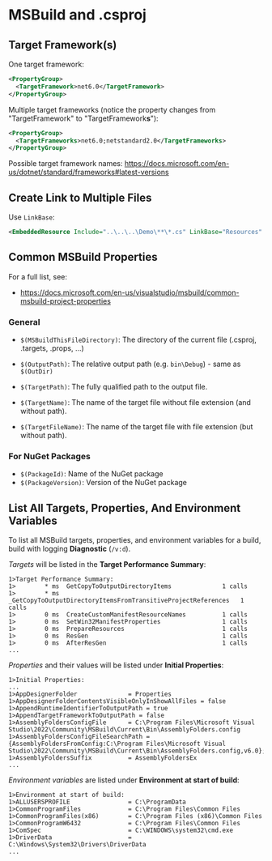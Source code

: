# MSBuild and .csproj

## Target Framework(s)

One target framework:

```xml
<PropertyGroup>
  <TargetFramework>net6.0</TargetFramework>
</PropertyGroup>
```

Multiple target frameworks (notice the property changes from "TargetFramework" to "TargetFramework**s**"):

```xml
<PropertyGroup>
  <TargetFrameworks>net6.0;netstandard2.0</TargetFrameworks>
</PropertyGroup>
```

Possible target framework names: <https://docs.microsoft.com/en-us/dotnet/standard/frameworks#latest-versions>

## Create Link to Multiple Files

Use `LinkBase`:

```xml
<EmbeddedResource Include="..\..\..\Demo\**\*.cs" LinkBase="Resources" />
```

## Common MSBuild Properties

For a full list, see:

* <https://docs.microsoft.com/en-us/visualstudio/msbuild/common-msbuild-project-properties>

### General

* `$(MSBuildThisFileDirectory)`: The directory of the current file (.csproj, .targets, .props, ...)

* `$(OutputPath)`: The relative output path (e.g. `bin\Debug`) - same as `$(OutDir)`
* `$(TargetPath)`: The fully qualified path to the output file.
* `$(TargetName)`: The name of the target file without file extension (and without path).
* `$(TargetFileName)`: The name of the target file with file extension (but without path).

### For NuGet Packages

* `$(PackageId)`: Name of the NuGet package
* `$(PackageVersion)`: Version of the NuGet package

## List All Targets, Properties, And Environment Variables

To list all MSBuild targets, properties, and environment variables for a build, build with logging **Diagnostic** (`/v:d`).

*Targets* will be listed in the **Target Performance Summary**:

```
1>Target Performance Summary:
1>        * ms  GetCopyToOutputDirectoryItems              1 calls
1>        * ms  _GetCopyToOutputDirectoryItemsFromTransitiveProjectReferences   1 calls
1>        0 ms  CreateCustomManifestResourceNames          1 calls
1>        0 ms  SetWin32ManifestProperties                 1 calls
1>        0 ms  PrepareResources                           1 calls
1>        0 ms  ResGen                                     1 calls
1>        0 ms  AfterResGen                                1 calls
...
```

*Properties* and their values will be listed under **Initial Properties**:

```
1>Initial Properties:
...
1>AppDesignerFolder              = Properties
1>AppDesignerFolderContentsVisibleOnlyInShowAllFiles = false
1>AppendRuntimeIdentifierToOutputPath = true
1>AppendTargetFrameworkToOutputPath = false
1>AssemblyFoldersConfigFile      = C:\Program Files\Microsoft Visual Studio\2022\Community\MSBuild\Current\Bin\AssemblyFolders.config
1>AssemblyFoldersConfigFileSearchPath = {AssemblyFoldersFromConfig:C:\Program Files\Microsoft Visual Studio\2022\Community\MSBuild\Current\Bin\AssemblyFolders.config,v6.0};
1>AssemblyFoldersSuffix          = AssemblyFoldersEx
...
```

*Environment variables* are listed under **Environment at start of build**:

```
1>Environment at start of build:
1>ALLUSERSPROFILE                = C:\ProgramData
1>CommonProgramFiles             = C:\Program Files\Common Files
1>CommonProgramFiles(x86)        = C:\Program Files (x86)\Common Files
1>CommonProgramW6432             = C:\Program Files\Common Files
1>ComSpec                        = C:\WINDOWS\system32\cmd.exe
1>DriverData                     = C:\Windows\System32\Drivers\DriverData
...
```
